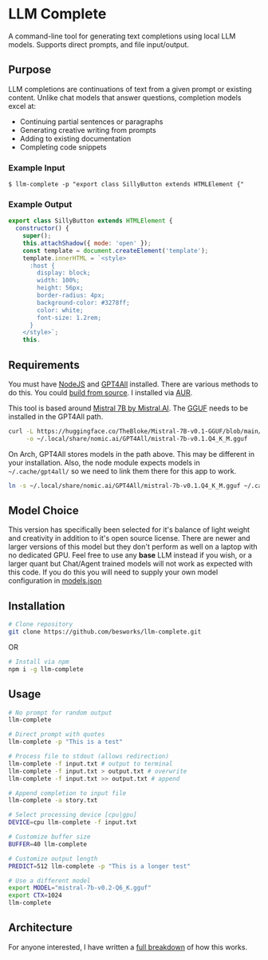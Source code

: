 # LLM Complete

A command-line tool for generating text completions using local LLM models. Supports direct prompts, and file input/output.

## Purpose

LLM completions are continuations of text from a given prompt or existing content. Unlike chat models that answer questions, completion models excel at:

- Continuing partial sentences or paragraphs
- Generating creative writing from prompts
- Adding to existing documentation
- Completing code snippets

### Example Input
```
$ llm-complete -p "export class SillyButton extends HTMLElement {"
```

### Example Output
```javascript
export class SillyButton extends HTMLElement {
  constructor() {
    super();
    this.attachShadow({ mode: 'open' });
    const template = document.createElement('template');
    template.innerHTML = `<style>
      :host {
        display: block;
        width: 100%;
        height: 56px;
        border-radius: 4px;
        background-color: #3278ff;
        color: white;
        font-size: 1.2rem;
      }
    </style>`;
    this.

```

## Requirements

You must have [NodeJS](https://nodejs.org/) and [GPT4All](https://www.nomic.ai/gpt4all) installed. There are various methods to do this. You could [build from source](https://github.com/nomic-ai/gpt4all). I installed via [AUR](https://aur.archlinux.org/packages/gpt4all-chat).

This tool is based around [Mistral 7B by Mistral.AI](https://mistral.ai/news/announcing-mistral-7b). The [GGUF](https://huggingface.co/TheBloke/Mistral-7B-v0.1-GGUF) needs to be installed in the GPT4All path. 

```bash
curl -L https://huggingface.co/TheBloke/Mistral-7B-v0.1-GGUF/blob/main/mistral-7b-v0.1.Q4_K_M.gguf?download=true \
     -o ~/.local/share/nomic.ai/GPT4All/mistral-7b-v0.1.Q4_K_M.gguf
```

On Arch, GPT4All stores models in the path above. This may be different in your installation. Also, the node module expects models in `~/.cache/gpt4all/` so we need to link them there for this app to work.

```bash
ln -s ~/.local/share/nomic.ai/GPT4All/mistral-7b-v0.1.Q4_K_M.gguf ~/.cache/gpt4all/
```

## Model Choice

This version has specifically been selected for it's balance of light weight and creativity in addition to it's open source license. There are newer and larger versions of this model but they don't perform as well on a laptop with no dedicated GPU. Feel free to use any **base** LLM instead if you wish, or a larger quant but Chat/Agent trained models will not work as expected with this code. If you do this you will need to supply your own model configuration in [models.json](models.json)

## Installation

```bash
# Clone repository
git clone https://github.com/besworks/llm-complete.git
```

OR

```bash
# Install via npm
npm i -g llm-complete
```

## Usage

```bash
# No prompt for random output
llm-complete

# Direct prompt with quotes
llm-complete -p "This is a test"

# Process file to stdout (allows redirection)
llm-complete -f input.txt # output to terminal
llm-complete -f input.txt > output.txt # overwrite
llm-complete -f input.txt >> output.txt # append

# Append completion to input file
llm-complete -a story.txt

# Select processing device [cpu|gpu]
DEVICE=cpu llm-complete -f input.txt

# Customize buffer size
BUFFER=40 llm-complete

# Customize output length
PREDICT=512 llm-complete -p "This is a longer test"

# Use a different model
export MODEL="mistral-7b-v0.2-Q6_K.gguf"
export CTX=1024
llm-complete
```

## Architecture

For anyone interested, I have written a [full breakdown](DEVELOPMENT.md) of how this works.